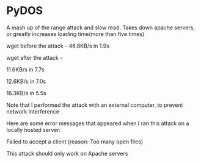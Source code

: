 # PyDOS
A mash up of the range attack and slow read. Takes down apache servers, or greatly increases loading time(more than five times)

wget before the attack - 46.8KB/s   in 1.9s

wget after the attack - 

11.6KB/s   in 7.7s

12.6KB/s   in 7.0s

16.3KB/s   in 5.5s

Note that I performed the attack with an external computer, to prevent network interference

Here are some error messages that appeared when I ran this attack on a locally hosted server:

Failed to accept a client (reason: Too many open files)

This attack should only work on Apache servers
